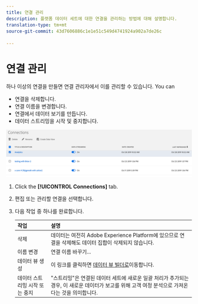 ```yaml
---
title: 연결 관리
description: 플랫폼 데이터 세트에 대한 연결을 관리하는 방법에 대해 설명합니다.
translation-type: tm+mt
source-git-commit: 43d7606886c1e1e51c549d4741924a902a7de26c

---
```



# 연결 관리

하나 이상의 연결을 만들면 연결 관리자에서 이를 관리할 수 있습니다. You can

* 연결을 삭제합니다.
* 연결 이름을 변경합니다.
* 연결에서 데이터 보기를 만듭니다.
* 데이터 스트리밍을 시작 및 중지합니다.

![연결 관리자](assets/connections-manager.png)

1. Click the **[!UICONTROL Connections]** tab.

2. 편집 또는 관리할 연결을 선택합니다.

3. 다음 작업 중 하나를 완료합니다.

   | 작업 | 설명 |
   |---|---|
   | 삭제 | 데이터는 여전히 Adobe Experience Platform에 있으므로 연결을 삭제해도 데이터 집합이 삭제되지 않습니다. |
   | 이름 변경 | 연결 이름 바꾸기... |
   | 데이터 뷰 생성 | 이 링크를 클릭하면 [데이터 뷰 빌더로](/help/data-views/create-dataview.md)이동합니다. |
   | 데이터 스트리밍 시작 또는 중지 | &quot;스트리밍&quot;은 연결된 데이터 세트에 새로운 일괄 처리가 추가되는 경우, 이 새로운 데이터가 보고를 위해 고객 여정 분석으로 가져온다는 것을 의미합니다. |


